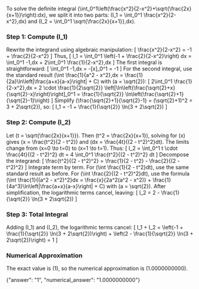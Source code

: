 
To solve the definite integral \(\int_0^1\left(\frac{x^2}{2-x^2}+\sqrt{\frac{2x}{x+1}}\right)\:dx\), we split it into two parts: \(I_1 = \int_0^1 \frac{x^2}{2-x^2}\,dx\) and \(I_2 = \int_0^1 \sqrt{\frac{2x}{x+1}}\,dx\).

### Step 1: Compute \(I_1\)
Rewrite the integrand using algebraic manipulation:
\[
\frac{x^2}{2-x^2} = -1 + \frac{2}{2-x^2}
\]
Thus,
\[
I_1 = \int_0^1 \left(-1 + \frac{2}{2-x^2}\right) dx = \int_0^1 -1\,dx + 2\int_0^1 \frac{1}{2-x^2}\,dx
\]
The first integral is straightforward:
\[
\int_0^1 -1\,dx = -[x]_0^1 = -1
\]
For the second integral, use the standard result \(\int \frac{1}{a^2 - x^2}\,dx = \frac{1}{2a}\ln\left|\frac{a+x}{a-x}\right| + C\) with \(a = \sqrt{2}\):
\[
2\int_0^1 \frac{1}{2-x^2}\,dx = 2 \cdot \frac{1}{2\sqrt{2}} \left[\ln\left(\frac{\sqrt{2}+x}{\sqrt{2}-x}\right)\right]_0^1 = \frac{1}{\sqrt{2}} \ln\left(\frac{\sqrt{2}+1}{\sqrt{2}-1}\right)
\]
Simplify \(\frac{\sqrt{2}+1}{\sqrt{2}-1} = (\sqrt{2}+1)^2 = 3 + 2\sqrt{2}\), so:
\[
I_1 = -1 + \frac{1}{\sqrt{2}} \ln(3 + 2\sqrt{2})
\]

### Step 2: Compute \(I_2\)
Let \(t = \sqrt{\frac{2x}{x+1}}\). Then \(t^2 = \frac{2x}{x+1}\), solving for \(x\) gives \(x = \frac{t^2}{2 - t^2}\) and \(dx = \frac{4t}{(2 - t^2)^2}dt\). The limits change from \(x=0 \to t=0\) to \(x=1 \to t=1\). Thus:
\[
I_2 = \int_0^1 t \cdot \frac{4t}{(2 - t^2)^2} dt = 4 \int_0^1 \frac{t^2}{(2 - t^2)^2} dt
\]
Decompose the integrand:
\[
\frac{t^2}{(2 - t^2)^2} = \frac{1}{2 - t^2} - \frac{2}{(2 - t^2)^2}
\]
Integrate term by term. For \(\int \frac{1}{2 - t^2}dt\), use the same standard result as before. For \(\int \frac{2}{(2 - t^2)^2}dt\), use the formula \(\int \frac{1}{(a^2 - x^2)^2}dx = \frac{x}{2a^2(a^2 - x^2)} + \frac{1}{4a^3}\ln\left|\frac{a+x}{a-x}\right| + C\) with \(a = \sqrt{2}\). After simplification, the logarithmic terms cancel, leaving:
\[
I_2 = 2 - \frac{1}{\sqrt{2}} \ln(3 + 2\sqrt{2})
\]

### Step 3: Total Integral
Adding \(I_1\) and \(I_2\), the logarithmic terms cancel:
\[
I_1 + I_2 = \left(-1 + \frac{1}{\sqrt{2}} \ln(3 + 2\sqrt{2})\right) + \left(2 - \frac{1}{\sqrt{2}} \ln(3 + 2\sqrt{2})\right) = 1
\]

### Numerical Approximation
The exact value is \(1\), so the numerical approximation is \(1.0000000000\).

{"answer": "1", "numerical_answer": "1.0000000000"}